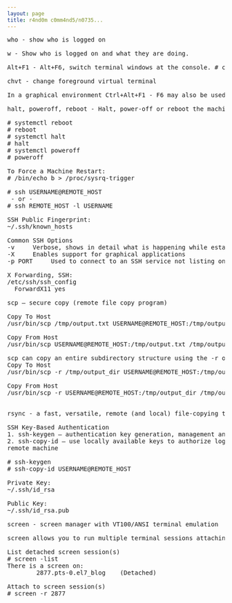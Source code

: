 ```yaml
---
layout: page
title: r4nd0m c0mm4nd5/n0735...
--- 
```


<pre>
who - show who is logged on

w - Show who is logged on and what they are doing.

Alt+F1 - Alt+F6, switch terminal windows at the console. # chvt can be used as a convienient alternative to using Alt+F1 - Alt+F6.

chvt - change foreground virtual terminal

In a graphical environment Ctrl+Alt+F1 - F6 may also be used.

halt, poweroff, reboot - Halt, power-off or reboot the machine

# systemctl reboot
# reboot
# systemctl halt
# halt
# systemctl poweroff
# poweroff

To Force a Machine Restart:
# /bin/echo b > /proc/sysrq-trigger

# ssh USERNAME@REMOTE_HOST
 - or -
# ssh REMOTE_HOST -l USERNAME

SSH Public Fingerprint:
~/.ssh/known_hosts

Common SSH Options
-v     Verbose, shows in detail what is happening while establishing the connection
-X     Enables support for graphical applications
-p PORT     Used to connect to an SSH service not listing on the default port 22

X Forwarding, SSH:
/etc/ssh/ssh_config
  ForwardX11 yes

scp — secure copy (remote file copy program)

Copy To Host
/usr/bin/scp /tmp/output.txt USERNAME@REMOTE_HOST:/tmp/output.txt

Copy From Host
/usr/bin/scp USERNAME@REMOTE_HOST:/tmp/output.txt /tmp/output.txt

scp can copy an entire subdirectory structure using the -r option
Copy To Host
/usr/bin/scp -r /tmp/output_dir USERNAME@REMOTE_HOST:/tmp/output_dir

Copy From Host
/usr/bin/scp -r USERNAME@REMOTE_HOST:/tmp/output_dir /tmp/output_dir


rsync - a fast, versatile, remote (and local) file-copying tool

SSH Key-Based Authentication
1. ssh-keygen — authentication key generation, management and conversion
2. ssh-copy-id — use locally available keys to authorize logins on a 
remote machine

# ssh-keygen
# ssh-copy-id USERNAME@REMOTE_HOST

Private Key:
~/.ssh/id_rsa

Public Key:
~/.ssh/id_rsa.pub

screen - screen manager with VT100/ANSI terminal emulation

screen allows you to run multiple terminal sessions attaching and detaching as necessary. 

List detached screen session(s)
# screen -list
There is a screen on:
        2877.pts-0.el7_blog    (Detached)

Attach to screen session(s)
# screen -r 2877

</pre>